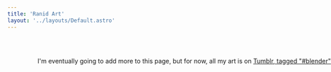 ```yaml
---
title: 'Ranid Art'
layout: '../layouts/Default.astro'
---
```

<style>
  p {
    display: block;
    width: 800px;
    margin: 60px auto 50px;
    text-align: center;
  }
</style>

I'm eventually going to add more to this page, but for now, all my art is on [Tumblr, tagged "#blender"](https://blog.ranid.gay/tagged/blender)

